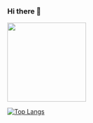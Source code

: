 ### Hi there 👋

<img height="180em" src="https://github-readme-stats.vercel.app/api?username=phrabos&show_icons=true&hide_border=true&&count_private=true&include_all_commits=true&theme=bear" />

[![Top Langs](https://github-readme-stats.vercel.app/api/top-langs/?username=phrabos&langs_count=8&layout=compact&theme=bear)](https://github.com/anuraghazra/github-readme-stats)


<!--
**phrabos/phrabos** is a ✨ _special_ ✨ repository because its `README.md` (this file) appears on your GitHub profile.

Here are some ideas to get you started:

- 🔭 I’m currently working on ...
- 🌱 I’m currently learning ...
- 👯 I’m looking to collaborate on ...
- 🤔 I’m looking for help with ...
- 💬 Ask me about ...
- 📫 How to reach me: ...
- 😄 Pronouns: ...
- ⚡ Fun fact: ...
-->
